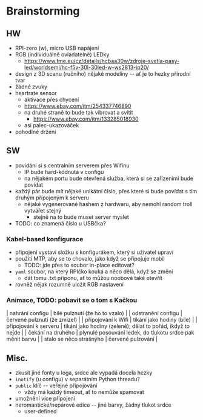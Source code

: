 # Brainstorming

## HW
- RPI-zero (w), micro USB napájení
- RGB (individuálně ovladatelné) LEDky
	- https://www.tme.eu/cz/details/hcbaa30w/zdroje-svetla-pasy-led/worldsemi/hc-f5v-30l-30led-w-ws2813-ip20/
- design z 3D scanu (ručního) nějaké modelíny -- ať je to hezky přírodní tvar
- žádné zvuky
- heartrate sensor
	- aktivace přes chycení
	- https://www.ebay.com/itm/254337746890
	- na druhé straně to bude tak vibrovat a svítit
		- https://www.ebay.com/itm/133285018930
	- asi palec-ukazováček
- pohodlné držení

## SW
- povídání si s centralním serverem přes Wifinu
	- IP bude hard-kódnutá v configu
	- na nějakém portu bude otevřená služba, která si se zařízeními bude povídat
- každý pár bude mít nějaké unikátní číslo, přes které si bude povídat s tím druhým přípojeným k serveru
	- nějaké vygenerované hashem z hardwaru, aby nemohl random troll vytvářet stejný
		- stejně na to bude muset server myslet
- TODO: co znamená číslo u USBčka?


### Kabel-based konfigurace
- připojení vystaví složku s konfigurákem, který si uživatel upraví
- použití MTP, aby se to chovalo, jako když se připojuje mobil
	- TODO: jde přes to soubor in-place editovat?
- `yaml` soubor, na který RPIčko kouká a něco dělá, když se změní
	- dát tomu .txt příponu, ať to můžou noobové také otevřít
- rovněž nějak rozumně uložit RGB nastavení

### Animace, TODO: pobavit se o tom s Kačkou
| nahrání configu         | bílé pulznutí (že ho to vzalo)                              |
| odstranění configu      | červené pulznutí (že zmizel)                                |
| připojování k Wifi      | tikání jako hodiny (bíle)                                   |
| připojování k serveru   | tikání jako hodiny (zeleně); dělat to pořád, ikdyž to nejde |
| čekání na druhého       | plynulé posouvání ledek, do tlukotu srdce pak měnit barvu   |
| stalo se něco strašnýho | červené pulzování                                           |

## Misc.
- zkusit jiné fonty u loga, srdce ale vypadá docela hezky
- `inotify` (u configu) v separátním Python threadu?
- `public` klíč -- veřejné připojování
	- vždy má každý timeout, ať to nemůže spamovat
- umožnění více připojení
- neromantické/nepárové edice -- jiné barvy, žádný tlukot srdce
	- user-defined
